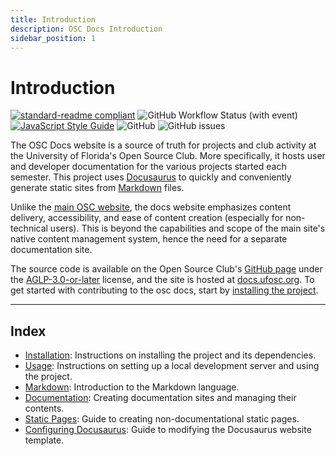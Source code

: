 ```yaml
---
title: Introduction
description: OSC Docs Introduction
sidebar_position: 1
---
```


# Introduction

[![standard-readme compliant](https://img.shields.io/badge/readme%20style-standard-brightgreen.svg?style=flat-square)](https://github.com/RichardLitt/standard-readme) ![GitHub Workflow Status (with event)](https://img.shields.io/github/actions/workflow/status/ufosc/osc-docs/node.js.yml) [![JavaScript Style Guide](https://img.shields.io/badge/code_style-standard-brightgreen.svg)](https://standardjs.com) ![GitHub](https://img.shields.io/github/license/ufosc/osc-docs) ![GitHub issues](https://img.shields.io/github/issues/ufosc/osc-docs)

The OSC Docs website is a source of truth for projects and club activity at the University of Florida's Open Source Club. More specifically, it hosts user and developer documentation for the various projects started each semester. This project uses [Docusaurus](https://docusaurus.io/) to quickly and conveniently generate static sites from [Markdown](https://www.markdownguide.org/basic-syntax/) files.

Unlike the [main OSC website](https://ufosc.org), the docs website emphasizes content delivery, accessibility, and ease of content creation (especially for non-technical users). This is beyond the capabilities and scope of the main site's native content management system, hence the need for a separate documentation site.

The source code is available on the Open Source Club's [GitHub page](https://github.com/ufosc) under the [AGLP-3.0-or-later](https://spdx.org/licenses/AGPL-3.0-or-later) license, and the site is hosted at [docs.ufosc.org](https://docs.ufosc.org). To get started with contributing to the osc docs, start by [installing the project](/docs/osc-docs/installation).

<hr />

## Index
* [Installation](/docs/osc-docs/installation): Instructions on installing the project and its dependencies.
* [Usage](/docs/osc-docs/usage): Instructions on setting up a local development server and using the project.
* [Markdown](/docs/osc-docs/markdown): Introduction to the Markdown language.
* [Documentation](/docs/osc-docs/writingdocs): Creating documentation sites and managing their contents.
* [Static Pages](/docs/osc-docs/static-pages): Guide to creating non-documentational static pages.
* [Configuring Docusaurus](/docs/osc-docs/docusaurus): Guide to modifying the Docusaurus website template.
